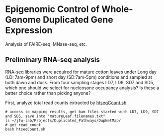 # Epigenomic Control of Whole-Genome Duplicated Gene Expression
Analysis of FAIRE-seq, MNase-seq, etc.

## Preliminary RNA-seq analysis
RNA-seq libraries were acquired for mature cotton leaves under Long day (LD: 7am-9pm) and short day (SD:7am-5pm) conditions and sampled at both dawn and dusk. From four sampling stages LD7, LD9, SD7 and SD5, which one should we select for nucleosone occupancy analysis? Is these a better choice rather than picking anyone?

First, analyze total read counts extracted by [htseqCount.sh](https://github.com/huguanjing/Epigenomics/blob/master/htseqCount.sh).

    # access to mapping results, get bam files started with LD7, LD9, SD7 and SD5, save into "matureLeaf.filenames.txt"
    ls ~/jfw-lab/Projects/Duplicated_Pathways/DupNetMap/
    # get read count
    bash htseqCount.sh


